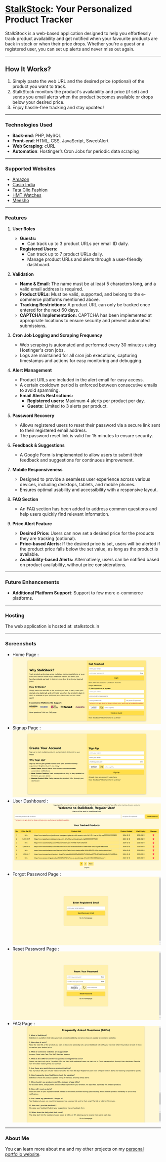 # [StalkStock](https://stalkstock.in): Your Personalized Product Tracker

StalkStock is a web-based application designed to help you effortlessly track product availability and get notified when your favourite products are back in stock or when their price drops. Whether you're a guest or a registered user, you can set up alerts and never miss out again.

---

## How It Works?

1. Simply paste the web URL and the desired price (optional) of the product you want to track.
2. StalkStock monitors the product's availability and price (if set) and sends you email alerts when the product becomes available or drops below your desired price.
3. Enjoy hassle-free tracking and stay updated!

---

### Technologies Used

- **Back-end**: PHP, MySQL
- **Front-end**: HTML, CSS, JavaScript, SweetAlert
- **Web Scraping**: cURL
- **Automation**: Hostinger’s Cron Jobs for periodic data scraping

---

### Supported Websites

- [Amazon](https://www.amazon.in/)
- [Casio India](https://www.casioindiashop.com/)
- [Tata Cliq Fashion](https://www.tatacliq.com/)
- [HMT Watches](https://www.hmtwatches.in/)
- [Meesho](https://www.meesho.com/)

---

### Features

1. **User Roles**

   - **Guests:**
     - Can track up to 3 product URLs per email ID daily.
   - **Registered Users:**
     - Can track up to 7 product URLs daily.
     - Manage product URLs and alerts through a user-friendly dashboard.

2. **Validation**

   - **Name & Email:** The name must be at least 5 characters long, and a valid email address is required.
   - **Product URLs:** Must be valid, supported, and belong to the e-commerce platforms mentioned above.
   - **Tracking Restrictions:** A product URL can only be tracked once entered for the next 60 days.
   - **CAPTCHA Implementation:** CAPTCHA has been implemented at appropriate locations to ensure security and prevent automated submissions.

3. **Cron Job Logging and Scraping Frequency**

   - Web scraping is automated and performed every 30 minutes using Hostinger's cron jobs.
   - Logs are maintained for all cron job executions, capturing timestamps and actions for easy monitoring and debugging.

4. **Alert Management**

   - Product URLs are included in the alert email for easy access.
   - A certain cooldown period is enforced between consecutive emails to avoid spamming.
   - **Email Alerts Restrictions:**
     - **Registered users:** Maximum 4 alerts per product per day.
     - **Guests:** Limited to 3 alerts per product.

5. **Password Recovery**

   - Allows registered users to reset their password via a secure link sent to their registered email address.
   - The password reset link is valid for 15 minutes to ensure security.

6. **Feedback & Suggestions**

   - A Google Form is implemented to allow users to submit their feedback and suggestions for continuous improvement.

7. **Mobile Responsiveness**

   - Designed to provide a seamless user experience across various devices, including desktops, tablets, and mobile phones.
   - Ensures optimal usability and accessibility with a responsive layout.

8. **FAQ Section**

   - An FAQ section has been added to address common questions and help users quickly find relevant information.

9. **Price Alert Feature**
   - **Desired Price:** Users can now set a desired price for the products they are tracking (optional).
   - **Price-based Alerts:** If the desired price is set, users will be alerted if the product price falls below the set value, as long as the product is available.
   - **Availability-based Alerts:** Alternatively, users can be notified based on product availability, without price considerations.

---

### Future Enhancements

- **Additional Platform Support**: Support to few more e-commerce platforms.

---

### Hosting

The web application is hosted at: stalkstock.in

---

### Screenshots

- Home Page : ![Home Page](media/screenshots/home_page.png)
- Signup Page : ![Signup Page](media/screenshots/signup_page.png)
- User Dashboard : ![User Dashboard](media/screenshots/user_dashboard.png)
- Forgot Password Page : ![Forgot Password Page](media/screenshots/forgot_password.png)
- Reset Password Page : ![Reset Password Page](media/screenshots/reset_password.png)
- FAQ Page : ![FAQ Page](media/screenshots/FAQ.png)

---

### About Me

You can learn more about me and my other projects on my [personal portfolio website](https://siddheshmestri.online).
